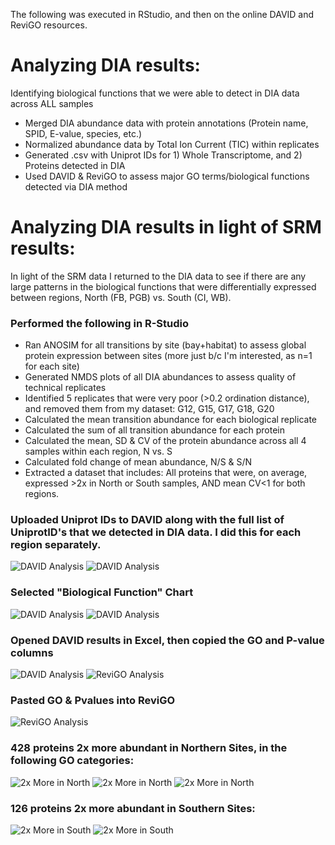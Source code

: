 The following was executed in RStudio, and then on the online DAVID and ReviGO resources. 

# Analyzing DIA results:
Identifying biological functions that we were able to detect in DIA data across ALL samples

  * Merged DIA abundance data with protein annotations (Protein name, SPID, E-value, species, etc.)
  * Normalized abundance data by Total Ion Current (TIC) within replicates
  * Generated .csv with Uniprot IDs for 1) Whole Transcriptome, and 2) Proteins detected in DIA 
  * Used DAVID & ReviGO to assess major GO terms/biological functions detected via DIA method 

# Analyzing DIA results in light of SRM results: 
In light of the SRM data I returned to the DIA data to see if there are any large patterns in the biological functions that were differentially expressed between regions, North (FB, PGB) vs. South (CI, WB).

### Performed the following in R-Studio
  * Ran ANOSIM for all transitions by site (bay+habitat) to assess global protein expression between sites (more just b/c I'm interested, as n=1 for each site)
  * Generated NMDS plots of all DIA abundances to assess quality of technical replicates
  * Identified 5 replicates that were very poor (>0.2 ordination distance), and removed them from my dataset: G12, G15, G17, G18, G20
  * Calculated the mean transition abundance for each biological replicate 
  * Calculated the sum of all transition abundance for each protein
  * Calculated the mean, SD & CV of the protein abundance across all 4 samples within each region, N vs. S
  * Calculated fold change of mean abundance, N/S & S/N 
  * Extracted a dataset that includes:  All proteins that were, on average, expressed >2x in North or South samples, AND mean CV<1 for both regions. 
  
### Uploaded Uniprot IDs to DAVID along with the full list of UniprotID's that we detected in DIA data. I did this for each region separately. 
  ![DAVID Analysis](../../images/DAVID2-01.PNG?raw=true)
  ![DAVID Analysis](../../images/DAVID2-02.PNG?raw=true)
### Selected "Biological Function" Chart
  ![DAVID Analysis](../../images/DAVID2-03.PNG?raw=true)
  ![DAVID Analysis](../../images/DAVID2-04.PNG?raw=true)
### Opened DAVID results in Excel, then copied the GO and P-value columns  
  ![DAVID Analysis](../../images/DAVID2-05.PNG?raw=true)
  ![ReviGO Analysis](../../images/DAVID2-06.PNG?raw=true)
### Pasted GO & Pvalues into ReviGO
  ![ReviGO Analysis](../../images/DAVID2-07.PNG?raw=true)

### 428 proteins 2x more abundant in Northern Sites, in the following GO categories:
  ![2x More in North](../../images/DAVID2-11-FC2-NorthUp.PNG?raw=true)
  ![2x More in North](../../images/DAVID2-12-FC2-NorthUp2.PNG?raw=true)
  ![2x More in North](../../images/DAVID2-13-FC2-NorthUp3.PNG?raw=true)
  
### 126 proteins 2x more abundant in Southern Sites: 
   ![2x More in South](../../images/DAVID2-14-FC2-SouthUp1.PNG?raw=true)
   ![2x More in South](../../images/DAVID2-15-FC2-SouthUp2.PNG?raw=true)
